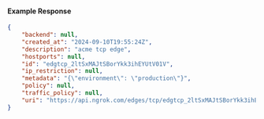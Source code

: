 <!-- Code generated for API Clients. DO NOT EDIT. -->

#### Example Response

```json
{
	"backend": null,
	"created_at": "2024-09-10T19:55:24Z",
	"description": "acme tcp edge",
	"hostports": null,
	"id": "edgtcp_2ltSxMAJtSBorYkk3ihEYUtV01V",
	"ip_restriction": null,
	"metadata": "{\"environment\": \"production\"}",
	"policy": null,
	"traffic_policy": null,
	"uri": "https://api.ngrok.com/edges/tcp/edgtcp_2ltSxMAJtSBorYkk3ihEYUtV01V"
}
```
